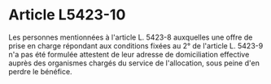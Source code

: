 # Article L5423-10

Les personnes mentionnées à l'article L. 5423-8 auxquelles une offre de prise en charge répondant aux conditions fixées au 2° de l'article L. 5423-9 n'a pas été formulée attestent de leur adresse de domiciliation effective auprès des organismes chargés du service de l'allocation, sous peine d'en perdre le bénéfice.